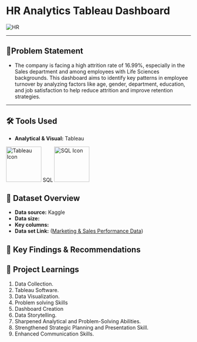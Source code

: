 # **HR Analytics Tableau Dashboard**




![HR](https://github.com/user-attachments/assets/fe9f11da-1c50-4c34-a956-410bb46a1e32)




--------------------------------------------------------------------------------------------------------------------------------------------------------------------------------------------------------------------





## 🎯Problem Statement

 - The company is facing a high attrition rate of 16.99%, especially in the Sales department and among employees with Life Sciences backgrounds. This dashboard aims to identify key patterns in employee turnover by analyzing factors like age, gender, department, education, and job satisfaction to help reduce attrition and improve retention strategies.





-------------------------------------------------------------------------------------------------------------------------------------------------------------------------------------------------------------------

## 🛠️ Tools Used

- **Analytical & Visual:** Tableau

<img width="96" height="96" src="https://img.icons8.com/color/144/tableau-software.png" alt="Tableau Icon"/>
SQL
<img width="96" height="96" src="https://img.icons8.com/color/144/sql.png" alt="SQL Icon"/>




## 📅 Dataset Overview

- **Data source:** Kaggle
- **Data size:** 
- **Key columns:** 
- **Data set Link:** ([Marketing & Sales Performance Data]())



## 🔎 Key Findings & Recommendations








## 🧠 Project Learnings
1. Data Collection.
2. Tableau Software.
3. Data Visualization.
4. Problem solving Skills
5. Dashboard Creation
6. Data Storytelling.
7. Sharpened Analytical and Problem-Solving Abilities.
8. Strengthened Strategic Planning and Presentation Skill.
9. Enhanced Communication Skills.












